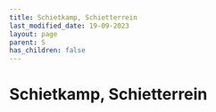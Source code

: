 ```yaml
---
title: Schietkamp, Schietterrein
last_modified_date: 19-09-2023
layout: page
parent: S
has_children: false
---
```


Schietkamp, Schietterrein
=========================

